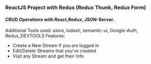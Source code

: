 ### ReactJS Project with Redux (Redux Thunk, Redux Form)
#### CRUD Operations with React,Redux, JSON-Server.
Additional Tools used: axios, lodash, semantic-ui, Google-Auth, Redux_DEVTOOLS
Features:
- Create a New Stream if you are logged in
- Edit/Delete Streams that you've created
- Visit any Stream and get their Info
